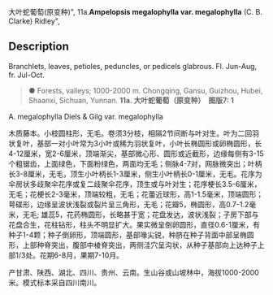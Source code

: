 大叶蛇葡萄(原变种)",
11a.**Ampelopsis megalophylla var. megalophylla** (C. B. Clarke) Ridley",

## Description
Branchlets, leaves, petioles, peduncles, or pedicels glabrous. Fl. Jun-Aug, fr. Jul-Oct.

> ●  Forests, valleys; 1000-2000 m. Chongqing, Gansu, Guizhou, Hubei, Shaanxi, Sichuan, Yunnan.
**11a. 大叶蛇葡萄（原变种）　图版7: 1**

A. megalophylla Diels & Gilg var. megalophylla

木质藤本。小枝圆柱形，无毛。卷须3分枝，相隔2节间断与叶对生。叶为二回羽状复叶，基部一对小叶常为3小叶或稀为羽状复叶，小叶长椭圆形或卵椭圆形，长4-12厘米，宽2-6厘米，顶端渐尖，基部微心形、圆形或近截形，边缘每侧有3-15个粗锯齿，上面绿色，下面粉绿色，两面均无毛；侧脉4-7对，网脉微突出；叶柄长3-8厘米，无毛，顶生小叶柄长1-3厘米，侧生小叶柄长0-1厘米，无毛。花序为伞房状多歧聚伞花序或复二歧聚伞花序，顶生或与叶对生；花序梗长3.5-6厘米，无毛；花梗长2-3毫米，顶端较粗，无毛；花蕾近球形，高1-1.5毫米，顶端圆形；萼碟形，边缘呈波状浅裂或裂片呈三角形，无毛；花瓣5，椭圆形，高0.7-1.2毫米，无毛; 雄蕊5，花药椭圆形，长略甚于宽；花盘发达，波状浅裂；子房下部与花盘合生，花柱钻形，柱头不明显扩大。果实微呈倒卵圆形，直径0.6-1厘米，有种子1-4颗；种子倒卵形，顶端圆形，基部喙尖锐，种脐在种子背面中部呈椭圆形，上部种脊突出，腹部中棱脊突出，两侧洼穴呈沟状，从种子基部向上达种子上部1/3处。花期6-8月，果期7-10月。

产甘肃、陕西、湖北、四川、贵州、云南。生山谷或山坡林中，海拔1000-2000米。模式标本采自四川南川。
